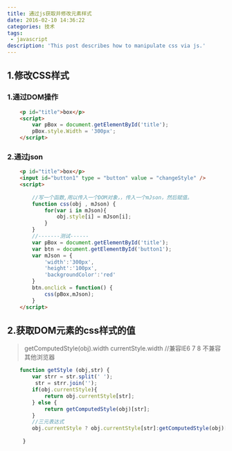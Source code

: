 ```yaml
---
title: 通过js获取并修改元素样式
date: 2016-02-10 14:36:22
categories: 技术
tags:
 - javascript
description: 'This post describes how to manipulate css via js.'
---
```


## 1.修改CSS样式

### 1.通过DOM操作

```html
	<p id="title">box</p>
	<script>
		var pBox = document.getElementById('title');
		pBox.style.Width = '300px';
	</script>
```

### 2.通过json

```html
	<p id="title">box</p>
	<input id="button1" type = "button" value = "changeStyle" />
	<script>
	
		//写一个函数,用以传入一个DOM对象，，传入一个mJson，然后赋值。
		function css(obj , mJson) {	
			for(var i in mJson){
				obj.style[i] = mJson[i];
			}
		}
		//-------测试------
		var pBox = document.getElementById('title');
		var btn = document.getElementById('button1');
		var mJson = {
			'width':'300px',
			'height':'100px',
			'backgroundColor':'red'
		}
		btn.onclick = function() {
			css(pBox,mJson);
		}
	</script>
```

## 2.获取DOM元素的css样式的值

>getComputedStyle(obj).width
>currentStyle.width  //兼容IE6 7 8 不兼容其他浏览器

```javascript
	function getStyle (obj,str) {
		var strr = str.split(' ');
		 str = strr.join('');
		if(obj.currentStyle){
			return obj.currentStyle[str];
		} else {
			return getComputedStyle(obj)[str];
		}
		//三元表达式
		obj.currentStyle ? obj.currentStyle[str]:getComputedStyle(obj)[str];
		
	 }

```

